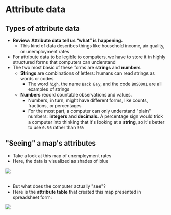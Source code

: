 # Attribute data

## Types of attribute data

* **Review: Attribute data tell us “what” is happening.**
    * This kind of data describes things like household income, air quality, or unemployment rates
* For attribute data to be legible to computers, we have to store it in highly structured forms that computers can understand
* The two most basic of these forms are **strings** and **numbers**
    * **Strings** are combinations of letters: humans can read strings as words or codes
        * The word `high`, the name `Back Bay`, and the code `BOS0001` are all examples of strings
    * **Numbers** record countable observations and values.
        * Numbers, in turn, might have different forms, like counts, fractions, or percentages
        * For the most part, a computer can only understand "plain" numbers: **integers** and **decimals**. A percentage sign would trick a computer into thinking that it's looking at a **string**, so it's better to use `0.56` rather than `56%`

## "Seeing" a map's attributes

* Take a look at this map of unemployment rates
* Here, the data is visualized as shades of blue

![](https://i.imgur.com/BP8YjPZ.jpg)

###### 

* But what does the computer actually "see"? 
* Here is the **attribute table** that created this map presented in spreadsheet form:

![](https://i.imgur.com/g0WonNO.png) 


<Quizlet
	title="Check yourself"
	:questions="[
		{text: 'In this attribute table, what kind of data is in the State column?',
		answers: [{
		text: 'String',
		correct: true
		},
		{
		text: 'Number'
		},
		{
		text: 'Geometry'
    }]},
    {text: 'In this attribute table, what kind of data is in the November 2020 column?',
		answers: [{
		text: 'String',
		},
		{
		text: 'Number',
		correct: true
		},
		{
		text: 'Geometry'
    }]}
	]"
/>